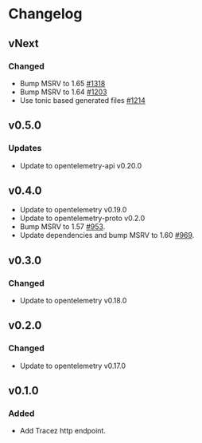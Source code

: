 # Changelog

## vNext

### Changed

- Bump MSRV to 1.65 [#1318](https://github.com/open-telemetry/opentelemetry-rust/pull/1318)
- Bump MSRV to 1.64 [#1203](https://github.com/open-telemetry/opentelemetry-rust/pull/1203)
- Use tonic based generated files [#1214](https://github.com/open-telemetry/opentelemetry-rust/pull/1214)

## v0.5.0

### Updates

- Update to opentelemetry-api v0.20.0

## v0.4.0

- Update to opentelemetry v0.19.0
- Update to opentelemetry-proto v0.2.0
- Bump MSRV to 1.57 [#953](https://github.com/open-telemetry/opentelemetry-rust/pull/953).
- Update dependencies and bump MSRV to 1.60 [#969](https://github.com/open-telemetry/opentelemetry-rust/pull/969).

## v0.3.0

### Changed

- Update to opentelemetry v0.18.0

## v0.2.0

### Changed

- Update to opentelemetry v0.17.0

## v0.1.0

### Added

- Add Tracez http endpoint.
